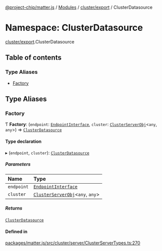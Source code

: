 [@project-chip/matter.js](../README.md) / [Modules](../modules.md) / [cluster/export](cluster_export.md) / ClusterDatasource

# Namespace: ClusterDatasource

[cluster/export](cluster_export.md).ClusterDatasource

## Table of contents

### Type Aliases

- [Factory](cluster_export.ClusterDatasource.md#factory)

## Type Aliases

### Factory

Ƭ **Factory**: (`endpoint`: [`EndpointInterface`](../interfaces/endpoint_export.EndpointInterface.md), `cluster`: [`ClusterServerObj`](cluster_export.md#clusterserverobj)\<`any`, `any`\>) => [`ClusterDatasource`](../interfaces/cluster_export.ClusterDatasource-1.md)

#### Type declaration

▸ (`endpoint`, `cluster`): [`ClusterDatasource`](../interfaces/cluster_export.ClusterDatasource-1.md)

##### Parameters

| Name | Type |
| :------ | :------ |
| `endpoint` | [`EndpointInterface`](../interfaces/endpoint_export.EndpointInterface.md) |
| `cluster` | [`ClusterServerObj`](cluster_export.md#clusterserverobj)\<`any`, `any`\> |

##### Returns

[`ClusterDatasource`](../interfaces/cluster_export.ClusterDatasource-1.md)

#### Defined in

[packages/matter.js/src/cluster/server/ClusterServerTypes.ts:270](https://github.com/project-chip/matter.js/blob/c0d55745d5279e16fdfaa7d2c564daa31e19c627/packages/matter.js/src/cluster/server/ClusterServerTypes.ts#L270)
